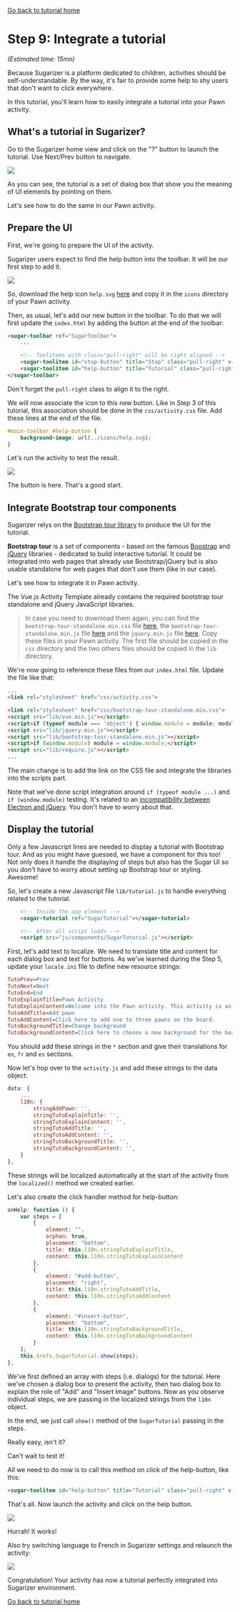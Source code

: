 [Go back to tutorial home](tutorial.md)

# Step 9: Integrate a tutorial
*(Estimated time: 15mn)*

Because Sugarizer is a platform dedicated to children, activities should be self-understandable. By the way, it's fair to provide some help to shy users that don't want to click everywhere.

In this tutorial, you'll learn how to easily integrate a tutorial into your Pawn activity.

## What's a tutorial in Sugarizer?

Go to the Sugarizer home view and click on the "?" button to launch the tutorial. Use Next/Prev button to navigate.

![](../../images/tutorial_step9_1.png)

As you can see, the tutorial is a set of dialog box that show you the meaning of UI elements by pointing on them.

Let's see how to do the same in our Pawn activity.


## Prepare the UI

First, we're going to prepare the UI of the activity.

Sugarizer users expect to find the help button into the toolbar. It will be our first step to add it.

![](../../images/tutorial_step9_2.png)

So, download the help icon `help.svg` [here](../../images/help.svg) and copy it in the `icons` directory of your Pawn activity.

Then, as usual, let's add our new button in the toolbar. To do that we will first update the `index.html` by adding the button at the end of the toolbar:
```html
<sugar-toolbar ref="SugarToolbar">
	...

	<!-- Toolitems with class="pull-right" will be right aligned -->
	<sugar-toolitem id="stop-button" title="Stop" class="pull-right" v-on:click="onStop"></sugar-toolitem>
	<sugar-toolitem id="help-button" title="Tutorial" class="pull-right"></sugar-toolitem>
</sugar-toolbar>
```
Don't forget the `pull-right` class to align it to the right.

We will now associate the icon to this new button. Like in Step 3 of this tutorial, this association should be done in the `css/activity.css` file. Add these lines at the end of the file.
```css
#main-toolbar #help-button {
	background-image: url(../icons/help.svg);
}
```
Let's run the activity to test the result.

![](../../images/tutorial_step9_3.png)

The button is here. That's a good start.


## Integrate Bootstrap tour components

Sugarizer relys on the [Bootstrap tour library](http://bootstraptour.com/) to produce the UI for the tutorial. 

**Bootstrap tour** is a set of components - based on the famous [Boostrap](https://getbootstrap.com/) and [jQuery](https://jquery.com/) libraries - dedicated to build interactive tutorial. It could be integrated into web pages that already use Bootstrap/jQuery but is also usable standalone for web pages that don't use them (like in our case).

Let's see how to integrate it in Pawn activity.

The Vue.js Activity Template already contains the required bootstrap tour standalone and jQuery JavaScript libraries. 

>In case you need to download them again, you can find the `bootstrap-tour-standalone.min.css` file [here](../../download/bootstrap-tour-standalone.min.css), the `bootstrap-tour-standalone.min.js` file [here](../../download/bootstrap-tour-standalone.min.js) and the `jquery.min.js` file [here](../../download/jquery.min.js). Copy these files in your Pawn activity. The first file should be copied in the `css` directory and the two others files should be copied in the `lib` directory.

We're now going to reference these files from our `index.html` file. Update the file like that:
```html
...
<link rel="stylesheet" href="css/activity.css">

<link rel="stylesheet" href="css/bootstrap-tour-standalone.min.css">
<script src="lib/vue.min.js"></script>
<script>if (typeof module === 'object') { window.module = module; module = undefined; }</script>
<script src="lib/jquery.min.js"></script>
<script src="lib/bootstrap-tour-standalone.min.js"></script>
<script>if (window.module) module = window.module;</script>
<script src="lib/require.js"></script>
...
```
The main change is to add the link on the CSS file and integrate the libraries into the scripts part. 

Note that we've done script integration around `if (typeof module ...)` and `if (window.module)` testing. It's related to an [incompatibility between Electron and jQuery](https://stackoverflow.com/questions/32621988/electron-jquery-is-not-defined). You don't have to worry about that.


## Display the tutorial

Only a few Javascript lines are needed to display a tutorial with Bootstrap tour. And as you might have guessed, we have a component for this too! Not only does it handle the displaying of steps but also has the Sugar UI so you don't have to worry about setting up Bootstrap tour or styling. Awesome!

So, let's create a new Javascript file `lib/tutorial.js` to handle everything related to the tutorial.
```html
	<!-- Inside the app element -->
	<sugar-tutorial ref="SugarTutorial"></sugar-tutorial>

	<!-- After all script loads -->
	<script src="js/components/SugarTutorial.js"></script>
```

First, let's add text to localize. We need to translate title and content for each dialog box and text for buttons. As we've learned during the Step 5, update your `locale.ini` file to define new resource strings:
```ini
TutoPrev=Prev
TutoNext=Next
TutoEnd=End
TutoExplainTitle=Pawn Activity
TutoExplainContent=Welcome into the Pawn activity. This activity is an activity to test Sugarizer development.
TutoAddTitle=Add pawn
TutoAddContent=Click here to add one to three pawns on the board.
TutoBackgroundTitle=Change background
TutoBackgroundContent=Click here to choose a new background for the board.
```
You should add these strings in the `*` section and give their translations for `en`, `fr` and `es` sections.

Now let's hop over to the `activity.js` and add these strings to the data object:
```js
data: {
	...
	l10n: {
		stringAddPawn: '',
		stringTutoExplainTitle: '',
		stringTutoExplainContent: '',
		stringTutoAddTitle: '',
		stringTutoAddContent: '',
		stringTutoBackgroundTitle: '',
		stringTutoBackgroundContent: '',
	}
},
```
These strings will be localized automatically at the start of the activity from the `localized()` method we created earlier.

Let's also create the click handler method for help-button:
```js
onHelp: function () {
	var steps = [
		{
			element: "",
			orphan: true,
			placement: "bottom",
			title: this.l10n.stringTutoExplainTitle,
			content: this.l10n.stringTutoExplainContent
		},
		{
			element: "#add-button",
			placement: "right",
			title: this.l10n.stringTutoAddTitle,
			content: this.l10n.stringTutoAddContent
		},
		{
			element: "#insert-button",
			placement: "bottom",
			title: this.l10n.stringTutoBackgroundTitle,
			content: this.l10n.stringTutoBackgroundContent
		}
	];
	this.$refs.SugarTutorial.show(steps);
},
```
We've first defined an array with steps (i.e. dialogs) for the tutorial. Here we've chosen a dialog box to present the activity, then two dialog box to explain the role of "Add" and "Insert Image" buttons. Now as you observe individual steps, we are passing in the localized strings from the `l10n` object.

In the end, we just call `show()` method of the `SugarTutorial` passing in the steps.

Really easy, isn't it?

Can't wait to test it! 

All we need to do now is to call this method on click of the help-button, like this:
```html
<sugar-toolitem id="help-button" title="Tutorial" class="pull-right" v-on:click="onHelp"></sugar-toolitem>

```

That's all. Now launch the activity and click on the help button.

![](../../images/tutorial_step9_5.png)

Hurrah! It works!

Also try switching language to French in Sugarizer settings and relaunch the activity:

![](../../images/tutorial_step9_6.png)

Congratulation! Your activity has now a tutorial perfectly integrated into Sugarizer environment.

[Go back to tutorial home](tutorial.md)